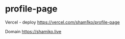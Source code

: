 # profile-page
 
Vercel - deploy
https://vercel.com/sham1ko/profile-page

Domain 
https://shamiko.live
